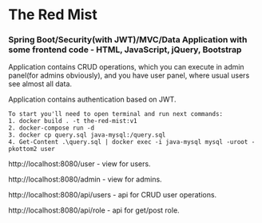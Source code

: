 # The Red Mist 
### Spring Boot/Security(with JWT)/MVC/Data  Application with some frontend code - HTML, JavaScript, jQuery, Bootstrap 
 
Application contains CRUD operations, which you can execute in admin panel(for admins obviously), 
and you have user panel, where usual users see almost all data.

Application contains authentication based on JWT.

    To start you'll need to open terminal and run next commands:
    1. docker build . -t the-red-mist:v1
    2. docker-compose run -d
    3. docker cp query.sql java-mysql:/query.sql
    4. Get-Content .\query.sql | docker exec -i java-mysql mysql -uroot -pkottom2 user

http://localhost:8080/user - view for users.

http://localhost:8080/admin - view for admins.

http://localhost:8080/api/users - api for CRUD user operations.

http://localhost:8080/api/role - api for get/post role.